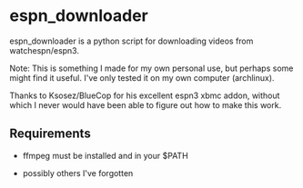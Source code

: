 espn_downloader
===============

espn_downloader is a python script for downloading videos from 
watchespn/espn3. 

Note: This is something I made for my own personal use, but perhaps some might 
find it useful.  I've only tested it on my own computer (archlinux).

Thanks to Ksosez/BlueCop for his excellent espn3 xbmc addon, without which
I never would have been able to figure out how to make this work.  


Requirements
------------

* ffmpeg must be installed and in your $PATH

* possibly others I've forgotten

